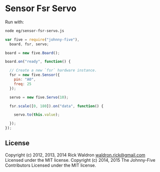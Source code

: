 <!--remove-start-->
# Sensor Fsr Servo

Run with:
```bash
node eg/sensor-fsr-servo.js
```
<!--remove-end-->

```javascript
var five = require("johnny-five"),
  board, fsr, servo;

board = new five.Board();

board.on("ready", function() {

  // Create a new `fsr` hardware instance.
  fsr = new five.Sensor({
    pin: "A0",
    freq: 25
  });

  servo = new five.Servo(10);

  fsr.scale([0, 180]).on("data", function() {

    servo.to(this.value);

  });
});

```








<!--remove-start-->
## License
Copyright (c) 2012, 2013, 2014 Rick Waldron <waldron.rick@gmail.com>
Licensed under the MIT license.
Copyright (c) 2014, 2015 The Johnny-Five Contributors
Licensed under the MIT license.
<!--remove-end-->
